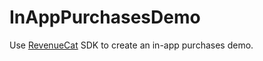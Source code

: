 # InAppPurchasesDemo

Use [RevenueCat](https://www.revenuecat.com/docs/) SDK to create an in-app purchases demo.